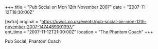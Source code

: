 +++
title = "Pub Social on Mon 12th November 2007"
date = "2007-11-12T18:30:00Z"

[extra]
original = "https://uwcs.co.uk/events/pub-social-on-mon-12th-november-2007-1474489001397/"    
ent_time = "2007-11-12T21:00:00Z"
location = "The Phantom Coach"
+++

Pub Social, Phantom Coach

